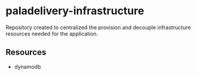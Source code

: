 # paladelivery-infrastructure

Repository created to centralized the provision and decouple infrastructure resources needed for the application.

## Resources

- dynamodb